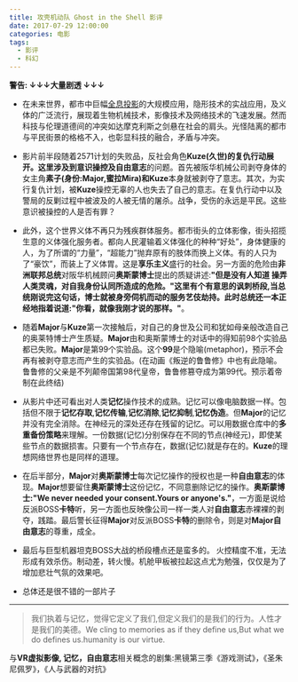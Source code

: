 ```yaml
---
title: 攻壳机动队 Ghost in the Shell 影评
date: 2017-07-29 12:00:00
categories: 电影
tags: 
  - 影评
  - 科幻
---
```


**警告: ↓↓↓大量剧透 ↓↓↓**

- 在未来世界，都市中巨幅[全息投影](https://zh.wikipedia.org/wiki/%E5%85%A8%E6%81%AF%E6%91%84%E5%BD%B1)的大规模应用，隐形技术的实战应用，及义体的广泛流行，展现着生物机械技术，影像技术及网络技术的飞速发展。然而科技与伦理道德间的冲突如达摩克利斯之剑悬在社会的肩头。光怪陆离的都市与平民街景的格格不入，也彰显科技的融合，矛盾与冲突。

- 影片前半段随着2571计划的失败品，反社会角色**Kuze(久世)**的复仇行动展开。这里涉及到意识操控及**自由意志**的问题。首先被阪华机械公司剥夺身体的女主角**素子(身份:Major,蜜拉Mira)**和**Kuze**本身就被剥夺了意志。其次，为实行复仇计划，被**Kuze**操控无辜的人也失去了自己的意志。在复仇行动中以及警局的反剿过程中被波及的人被无情的屠杀。战争，受伤的永远是平民。这些意识被操控的人是否有罪？

- 此外，这个世界义体不再只为残疾群体服务。都市街头的立体影像，街头招揽生意的义体强化服务者。都向人民灌输着义体强化的种种“好处”，身体健康的人，为了所谓的“力量”，“超能力”抛弃原有的肢体而换上义体。有的人只为了“豪饮”，而装上了义体胃。这是**享乐主义**盛行的社会。另一方面的危险由**非洲联邦总统**对阪华机械顾问**奥斯蒙博士**提出的质疑讲述:**"但是没有人知道 操弄人类灵魂，对自我身份认同所造成的危险。"**这里有个有意思的讽刺桥段,当总统刚说完这句话，博士就被身旁伺机而动的服务艺伎劫持。此时总统还一本正经地指着说道:**"你看，就像我刚才说的那样。"**。

- 随着**Major**与**Kuze**第一次接触后，对自己的身世及公司和犹如母亲般改造自己的奥莱特博士产生质疑。**Major**由和奥斯蒙博士的对话中的得知前98个实验品都已失败。**Major**是第99个实验品。这个**99**是个隐喻(metaphor)，预示不会再有被剥夺意志而产生的实验品。(在动画《叛逆的鲁鲁修》中也有此隐喻。鲁鲁修的父亲是不列颠帝国第98代皇帝，鲁鲁修篡夺成为第99代。预示着帝制在此终结)

- 从影片中还可看出对人类**记忆**操作技术的成熟。记忆可以像电脑数据一样。包括但不限于**记忆存取**,**记忆传输**,**记忆消除**,**记忆抑制**,**记忆伪造**。但**Major**的记忆并没有完全消除。在神经元的深处还存在残留的记忆。可以用数据仓库中的**多重备份策略**来理解。一份数据(记忆)分别保存在不同的节点(神经元)，即使某些节点的数据损害。只要有一个节点存在，数据(记忆)就是存在的。**Kuze**的理想网络世界也是同样的道理。

- 在后半部分，**Major**对**奥斯蒙博士**每次记忆操作的授权也是一种**自由意志**的体现。**Major**想要留住**奥斯蒙博士**这份记忆，不同意删除记忆的操作。**奥斯蒙博士:"We never needed your consent.Yours or anyone's."**，一方面是说给反派BOSS**卡特**听，另一方面也反映像公司一样一类人对**自由意志**赤裸裸的剥夺，践踏。最后警长征得**Major**对反派BOSS**卡特**的删除令，则是对**Major自由意志**的尊重，成全。

- 最后与巨型机器坦克BOSS大战的桥段槽点还是蛮多的。 火控精度不准，无法形成有效杀伤。制动差，转火慢。机舱甲板被拉起这点尤为勉强，仅仅是为了增加悲壮气氛的效果吧。

- 总体还是很不错的一部片子

---
> 我们执着与记忆，觉得它定义了我们,但定义我们的是我们的行为。人性才是我们的美德。We cling to memories as if they define us,But what we do defines us.humanity is our virtue.

与**VR虚拟影像, 记忆，自由意志**相关概念的剧集:黑镜第三季《游戏测试》，《圣朱尼佩罗》，《人与武器的对抗》
